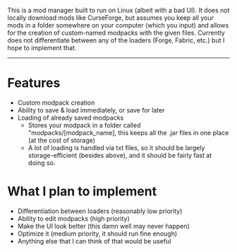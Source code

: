 This is a mod manager built to run on Linux (albeit with a bad UI). It does not locally download mods like CurseForge, but assumes you keep all your mods in a folder somewhere on your computer (which you input) and allows for the creation of custom-named modpacks with the given files. Currently does not differentiate between any of the loaders (Forge, Fabric, etc.) but I hope to implement that.

----
# Features
- Custom modpack creation
- Ability to save & load immediately, or save for later
- Loading of already saved modpacks
  - Stores your modpack in a folder called "modpacks/[modpack_name], this keeps all the .jar files in one place (at the cost of storage)
  - A lot of loading is handled via txt files, so it should be largely storage-efficient (besides above), and it should be fairly fast at doing so.
  
# What I plan to implement
- Differentiation between loaders (reasonably low priority)
- Ability to edit modpacks (high priority)
- Make the UI look better (this damn well may never happen)
- Optimize it (medium priority, it should run fine enough)
- Anything else that I can think of that would be useful
